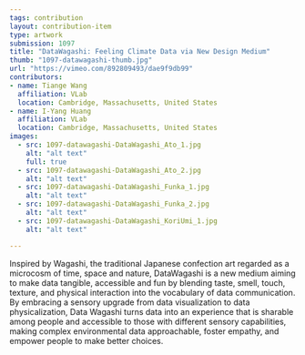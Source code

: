 ```yaml
---
tags: contribution
layout: contribution-item
type: artwork
submission: 1097
title: "DataWagashi: Feeling Climate Data via New Design Medium"
thumb: "1097-datawagashi-thumb.jpg"
url: "https://vimeo.com/892809493/dae9f9db99"
contributors: 
- name: Tiange Wang
  affiliation: VLab
  location: Cambridge, Massachusetts, United States
- name: I-Yang Huang
  affiliation: VLab
  location: Cambridge, Massachusetts, United States
images: 
  - src: 1097-datawagashi-DataWagashi_Ato_1.jpg
    alt: "alt text"
    full: true
  - src: 1097-datawagashi-DataWagashi_Ato_2.jpg
    alt: "alt text"
  - src: 1097-datawagashi-DataWagashi_Funka_1.jpg
    alt: "alt text"
  - src: 1097-datawagashi-DataWagashi_Funka_2.jpg
    alt: "alt text"
  - src: 1097-datawagashi-DataWagashi_KoriUmi_1.jpg
    alt: "alt text"

---
```


Inspired by Wagashi, the traditional Japanese confection art regarded as
a microcosm of time, space and nature, DataWagashi is a new medium
aiming to make data tangible, accessible and fun by blending taste,
smell, touch, texture, and physical interaction into the vocabulary of
data communication. By embracing a sensory upgrade from data
visualization to data physicalization, Data Wagashi turns data into an
experience that is sharable among people and accessible to those with
different sensory capabilities, making complex environmental data
approachable, foster empathy, and empower people to make better
choices.
